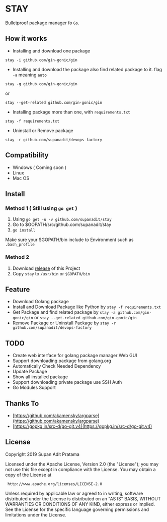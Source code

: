 # STAY
Bulletproof package manager fo `Go`.

## How it works

- Installing and download one package
```shell script
stay -i github.com/gin-gonic/gin
```

- Installing and download the package also find related package to it. flag `-a` meaning `auto`
```shell script
stay -g github.com/gin-gonic/gin
```

or

```shell script
stay --get-related github.com/gin-gonic/gin
```

- Installing package more than one, with `requirements.txt`
```shell script
stay -f requirements.txt
```

- Uninstall or Remove package
```shell script
stay -r github.com/supanadit/devops-factory
```

## Compatibility

- Windows ( Coming soon )
- Linux
- Mac OS

## Install
### Method 1 ( Still using `go get` )
1. Using `go get -u -v github.com/supanadit/stay`
2. Go to $GOPATH/src/github.com/supanadit/stay
3. `go install`

Make sure your $GOPATH/bin include to Environment such as `.bash_profile`

### Method 2
1. Download [release](https://github.com/supanadit/stay/releases) of this Project
2. Copy `stay` to `/usr/bin` or `$GOPATH/bin`

## Feature
- Download Golang package
- Install and Download Package like Python by `stay -f requirements.txt`
- Get Package and find related package by `stay -a github.com/gin-gonic/gin` or `stay --get-related github.com/gin-gonic/gin`
- Remove Package or Uninstall Package by `stay -r github.com/supanadit/devops-factory`

## TODO
- Create web interface for golang package manager Web GUI
- Support downloading package from golang.org
- Automatically Check Needed Dependency
- Update Package
- Show all installed package
- Support downloading private package use SSH Auth
- Go Modules Support

## Thanks To

- [https://github.com/akamensky/argparse](https://github.com/akamensky/argparse)
- [https://gopkg.in/src-d/go-git.v4](https://gopkg.in/src-d/go-git.v4)

## License

Copyright 2019 Supan Adit Pratama

Licensed under the Apache License, Version 2.0 (the "License");
you may not use this file except in compliance with the License.
You may obtain a copy of the License at

     http://www.apache.org/licenses/LICENSE-2.0

Unless required by applicable law or agreed to in writing, software
distributed under the License is distributed on an "AS IS" BASIS,
WITHOUT WARRANTIES OR CONDITIONS OF ANY KIND, either express or implied.
See the License for the specific language governing permissions and
limitations under the License.
